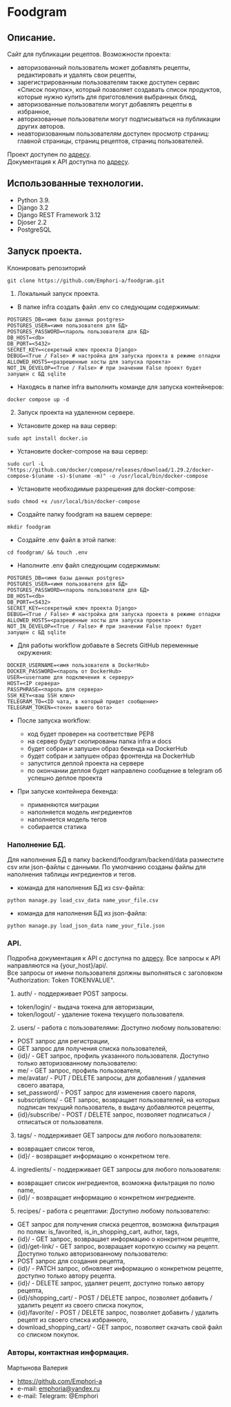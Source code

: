 # Foodgram

## Описание.
Сайт для публикации рецептов. 
Возможности проекта:
- авторизованный пользователь может добавлять рецепты, редактировать и удалять свои рецепты,
- зарегистрированным пользователям также доступен сервис «Список покупок», который позволяет создавать список продуктов, которые нужно купить для приготовления выбранных блюд,
- авторизованные пользователи могут добавлять рецепты в избранное,
- авторизованные пользователи могут подписываться на публикации других авторов.
- неавторизованным пользователям доступен просмотр страниц: главной страницы, страниц рецептов, страниц пользователей.

Проект доступен по [адресу](https://yahwfobia.online/).  
Документация к API доступна по [адресу](https://yahwfobia.online/api/docs/).  

## Использованные технологии.
- Python 3.9.
- Django 3.2
- Django REST Framework 3.12
- Djoser 2.2
- PostgreSQL


## Запуск проекта.
Клонировать репозиторий
```
git clone https://github.com/Emphori-a/foodgram.git
```

1. Локальный запуск проекта.
- В папке infra создать файл .env со следующим содержимым:
```
POSTGRES_DB=<имя базы данных postgres>
POSTGRES_USER=<имя пользователя для БД>
POSTGRES_PASSWORD=<пароль пользователя для БД>
DB_HOST=<db>
DB_PORT=<5432>
SECRET_KEY=<секретный ключ проекта Django>
DEBUG=<True / False> # настройка для запуска проекта в режиме отладки
ALLOWED_HOSTS=<разрешенные хосты для запуска проекта>
NOT_IN_DEVELOP=<True / False> # при значении False проект будет запущен с БД sqlite 
```
- Находясь в папке infra выполнить командe для запуска контейнеров:
```
docker compose up -d
```

2. Запуск проекта на удаленном сервере.
- Установите докер на ваш сервер:
```
sudo apt install docker.io
```
- Установите docker-compose на ваш сервер:
```
sudo curl -L "https://github.com/docker/compose/releases/download/1.29.2/docker-compose-$(uname -s)-$(uname -m)" -o /usr/local/bin/docker-compose
```
- Установите необходимые разрешения для docker-compose:
```
sudo chmod +x /usr/local/bin/docker-compose
```
- Создайте папку foodgram на вашем сервере:
```
mkdir foodgram
```
- Создайте .env файл в этой папке:
```
cd foodgram/ && touch .env
```
- Наполните .env файл следующим содержимым:
```
POSTGRES_DB=<имя базы данных postgres>
POSTGRES_USER=<имя пользователя для БД>
POSTGRES_PASSWORD=<пароль пользователя для БД>
DB_HOST=<db>
DB_PORT=<5432>
SECRET_KEY=<секретный ключ проекта Django>
DEBUG=<True / False> # настройка для запуска проекта в режиме отладки
ALLOWED_HOSTS=<разрешенные хосты для запуска проекта>
NOT_IN_DEVELOP=<True / False> # при значении False проект будет запущен с БД sqlite 
```
- Для работы workflow добавьте в Secrets GitHub переменные окружения:
```
DOCKER_USERNAME=<имя пользователя в DockerHub>
DOCKER_PASSWORD=<пароль от DockerHub>
USER=<username для подключения к серверу>
HOST=<IP сервера>
PASSPHRASE=<пароль для сервера>
SSH_KEY=<ваш SSH ключ>
TELEGRAM_TO=<ID чата, в который придет сообщение>
TELEGRAM_TOKEN=<токен вашего бота>
```
- После запуска workflow:
    - код будет проверен на соответствие PEP8
    - на сервер будут скопированы папка infra и docs
    - будет собран и запушен образ бекенда на DockerHub
    - будет собран и запушен образ фронтенда на DockerHub
    - запустится деплой проекта на сервере
    - по окончании деплоя будет направлено сообщение в telegram об успешно деплое проекта

- При запуске контейнера бекенда:
    - применяются миграции
    - наполняется модель ингредиентов
    - наполняется модель тегов
    - собирается статика

### Наполнение БД.
Для наполнения БД в папку backend/foodgram/backend/data разместите csv или json-файлы с данными.
По умолчанию созданы файлы для наполнения таблицы ингредиентов и тегов.

- команда для наполнения БД из csv-файла:
```
python manage.py load_csv_data name_your_file.csv
```

- команда для наполнения БД из json-файла:
```
python manage.py load_json_data name_your_file.json
```

### API.
Подробна документация к API c доступна по [адресу](https://yahwfobia.online/api/docs/). 
Все запросы к API направляются на {your_host}/api/.  
Все запросы от имени пользователя должны выполняться с заголовком "Authorization: Token TOKENVALUE".

1. auth/ - поддерживает POST запросы.
- token/login/ - выдача токена для авторизации,
- token/logout/ - удаление токена текущего пользователя.

2. users/ - работа с пользователями:
Доступно любому пользователю:
- POST запрос для регистрации,
- GET запрос для получения списка пользователей,
- {id}/ - GET запрос, профиль указанного пользователя.
Доступно только авторизованному пользователю:
- me/ - GET запрос, профиль пользователя,
- me/avatar/ - PUT / DELETE запросы, для добавления / удаления своего аватара,
- set_password/ - POST запрос для изменения своего пароля,
- subscriptions/ - GET запрос, возвращает пользователей, на которых подписан текущий пользователь, в выдачу добавляются рецепты,
- {id}/subscribe/ - POST / DELETE запрос, позволяет подписаться / отписаться от пользователя.

3. tags/ - поддерживает GET запросы для любого пользователя:
- возвращает список тегов,
- {id}/ - возвращает информацию о конкретном теге.

4. ingredients/ - поддерживает GET запросы для любого пользователя:
- возвращает список ингредиентов, возможна фильтрация по полю name,
- {id}/ - возвращает информацию о конкретном ингредиенте.

5. recipes/ - работа с рецептами:
Доступно любому пользователю:
- GET запрос для получения списка рецептов, возможна фильтрация по полям: is_favorited, is_in_shopping_cart, author, tags,
- {id}/ - GET запрос, возвращает информацию о конкретном рецепте,
- {id}/get-link/ - GET запрос, возвращает короткую ссылку на рецепт.
Доступно только авторизованному пользователю:
- POST запрос для создания рецепта,
- {id}/ - PATCH запрос, обновляет информацию о конкретном рецепте, доступно только автору рецепта.
- {id}/ - DELETE запрос, удаляет рецепт, доступно только автору рецепта,
- {id}/shopping_cart/ - POST / DELETE запрос, позволяет добавить / удалить рецепт из своего списка покупок,
- {id}/favorite/ - POST / DELETE запрос, позволяет добавить / удалить рецепт из своего списка избранного,
- download_shopping_cart/ - GET запрос, позволяет скачать свой файл со списком покупок.

### Авторы, контактная информация.
Мартынова Валерия
* https://github.com/Emphori-a
* e-mail: emphoria@yandex.ru
* e-mail: Telegram: @Emphori


